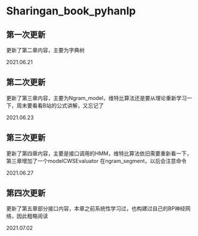 # Sharingan_book_pyhanlp

## 第一次更新

更新了第二章内容，主要为字典树

2021.06.21

## 第二次更新

更新了第三章内容，主要为Ngram_model，维特比算法还是要从理论重新学习一下，周末要看看B站的公式讲解，又忘记了

2021.06.23

## 第三次更新

更新了第四章内容，主要是接口调用的HMM，维特比算法依旧需要重新看一下，第三章增加了一个modelCWSEvaluator 在ngram_segment，以后会注意命令

2021.06.27

## 第四次更新

更新了第五章部分接口内容，本章之前系统性学习过，也构建过自己的BP神经网络，因此粗略阅读

2021.07.02
